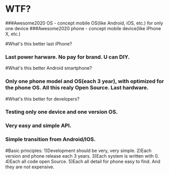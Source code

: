 # WTF?
###Awesome2020 OS - concept mobile OS(like Android, iOS, etc.) for only one device
###Awesome2020 phone - concept mobile device(like iPhone X, etc.)

#What's this better last iPhone?
### Last power harware. No pay for brand. U can DIY. 

#What's this better Android smartphone?
### Only one phone model and OS(each 3 year), with optimized for the phone OS. All this realy Open Source. Last hardware.

#What's this better for developers?
### Testing only one device and one version OS.
### Very easy and simple API.
### Simple transition from Android/IOS.


#Basic principles:
1)Development should be very, very simple.
2)Each version and phone release each 3 years.
3)Each system is written with 0.
4)Each all code open Source.
5)Each all detail for phone easy to find. And they are not expensive.
